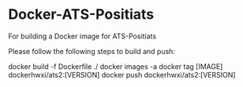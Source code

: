 # Docker-ATS-Positiats
For building a Docker image for ATS-Positiats

Please follow the following steps to build and push:

docker build -f Dockerfile ./
docker images -a
docker tag [IMAGE] dockerhwxi/ats2:[VERSION]
docker push dockerhwxi/ats2:[VERSION]
